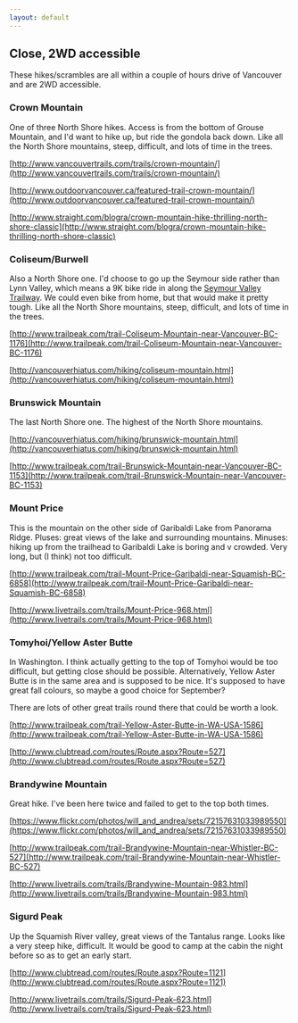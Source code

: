 ```yaml
---
layout: default
---
```


## Close, 2WD accessible ##

These hikes/scrambles are all within a couple of hours drive of Vancouver and are 2WD accessible.

### Crown Mountain ###

One of three North Shore hikes. Access is from the bottom of Grouse Mountain, and I'd want to hike up, but ride the gondola back down. Like all the North Shore mountains, steep, difficult, and lots of time in the trees.

[http://www.vancouvertrails.com/trails/crown-mountain/](http://www.vancouvertrails.com/trails/crown-mountain/)

[http://www.outdoorvancouver.ca/featured-trail-crown-mountain/](http://www.outdoorvancouver.ca/featured-trail-crown-mountain/)

[http://www.straight.com/blogra/crown-mountain-hike-thrilling-north-shore-classic](http://www.straight.com/blogra/crown-mountain-hike-thrilling-north-shore-classic)

### Coliseum/Burwell ###

Also a North Shore one. I'd choose to go up the Seymour side rather than Lynn Valley, which means a 9K bike ride in along the [Seymour Valley Trailway](http://www.letsgobiking.net/2010/05/5-seymour-forest-north-vancouver-bc.html). We could even bike from home, but that would make it pretty tough. Like all the North Shore mountains, steep, difficult, and lots of time in the trees.

[http://www.trailpeak.com/trail-Coliseum-Mountain-near-Vancouver-BC-1176](http://www.trailpeak.com/trail-Coliseum-Mountain-near-Vancouver-BC-1176)

[http://vancouverhiatus.com/hiking/coliseum-mountain.html](http://vancouverhiatus.com/hiking/coliseum-mountain.html)

### Brunswick Mountain ###

The last North Shore one. The highest of the North Shore mountains.

[http://vancouverhiatus.com/hiking/brunswick-mountain.html](http://vancouverhiatus.com/hiking/brunswick-mountain.html)

[http://www.trailpeak.com/trail-Brunswick-Mountain-near-Vancouver-BC-1153](http://www.trailpeak.com/trail-Brunswick-Mountain-near-Vancouver-BC-1153)

### Mount Price ###

This is the mountain on the other side of Garibaldi Lake from Panorama Ridge. Pluses: great views of the lake and surrounding mountains. Minuses: hiking up from the trailhead to Garibaldi Lake is boring and v crowded. Very long, but (I think) not too difficult.

[http://www.trailpeak.com/trail-Mount-Price-Garibaldi-near-Squamish-BC-6858](http://www.trailpeak.com/trail-Mount-Price-Garibaldi-near-Squamish-BC-6858)

[http://www.livetrails.com/trails/Mount-Price-968.html](http://www.livetrails.com/trails/Mount-Price-968.html)

### Tomyhoi/Yellow Aster Butte ###

In Washington. I think actually getting to the top of Tomyhoi would be too difficult, but getting close should be possible. Alternatively, Yellow Aster Butte is in the same area and is supposed to be nice. It's supposed to have great fall colours, so maybe a good choice for September?

There are lots of other great trails round there that could be worth a look.

[http://www.trailpeak.com/trail-Yellow-Aster-Butte-in-WA-USA-1586](http://www.trailpeak.com/trail-Yellow-Aster-Butte-in-WA-USA-1586)

[http://www.clubtread.com/routes/Route.aspx?Route=527](http://www.clubtread.com/routes/Route.aspx?Route=527)

### Brandywine Mountain ###

Great hike. I've been here twice and failed to get to the top both times.

[https://www.flickr.com/photos/will_and_andrea/sets/72157631033989550](https://www.flickr.com/photos/will_and_andrea/sets/72157631033989550)

[http://www.trailpeak.com/trail-Brandywine-Mountain-near-Whistler-BC-527](http://www.trailpeak.com/trail-Brandywine-Mountain-near-Whistler-BC-527)

[http://www.livetrails.com/trails/Brandywine-Mountain-983.html](http://www.livetrails.com/trails/Brandywine-Mountain-983.html)

### Sigurd Peak ###

Up the Squamish River valley, great views of the Tantalus range. Looks like a very steep hike, difficult. It would be good to camp at the cabin the night before so as to get an early start.

[http://www.clubtread.com/routes/Route.aspx?Route=1121](http://www.clubtread.com/routes/Route.aspx?Route=1121)

[http://www.livetrails.com/trails/Sigurd-Peak-623.html](http://www.livetrails.com/trails/Sigurd-Peak-623.html)
